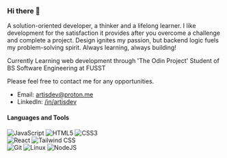 ### Hi there 👋

A solution-oriented developer, a thinker and a lifelong learner. I like development for the satisfaction it provides after you overcome a challenge and complete a project. Design ignites my passion, but backend logic fuels my problem-solving spirit. Always learning, always building! 

Currently Learning web development through 'The Odin Project'
Student of BS Software Engineering at FUSST

Please feel free to contact me for any opportunities.

- Email: artisdev@proton.me
- LinkedIn: <a href="https://linkedin.com/in/artisdev" target=_blank>/in/artisdev</a>

#### Languages and Tools

<div>
  <img src="https://img.shields.io/badge/JavaScript-F7DF1E?logo=javascript&logoColor=000&style=flat" alt="JavaScript">
  <img src="https://img.shields.io/badge/HTML5-E34F26?logo=html5&logoColor=fff&style=flat" alt="HTML5">
  <img src="https://img.shields.io/badge/CSS3-1572B6?logo=css3&logoColor=fff&style=flat" alt="CSS3"><br>
  <img src="https://img.shields.io/badge/React-61DAFB?logo=react&logoColor=000&style=flat" alt="React">
  <img src="https://img.shields.io/badge/Tailwind%20CSS-06B6D4?logo=tailwindcss&logoColor=fff&style=flat" alt="Tailwind CSS"><br>
  <img src="https://img.shields.io/badge/Git-F05032?logo=git&logoColor=fff&style=flat" alt="Git">
  <img src="https://img.shields.io/badge/Linux-FCC624?logo=linux&logoColor=000&style=flat" alt="Linux">
   <img src="https://img.shields.io/badge/Nodejs-C21325?logo=nodejs&logoColor=fff&style=flat" alt="NodeJS">
</div>

